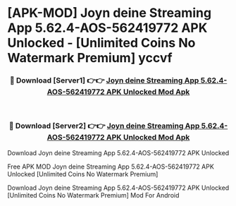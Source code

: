 # [APK-MOD] Joyn deine Streaming App 5.62.4-AOS-562419772 APK Unlocked - [Unlimited Coins No Watermark Premium] yccvf



<div align="center">
<h3>🔴 Download [Server1] 👉👉 <a href="https://momento.my/?title=Joyn_deine_Streaming_App_5.62.4-AOS-562419772_APK_Unlocked">Joyn deine Streaming App 5.62.4-AOS-562419772 APK Unlocked Mod Apk</a></h3><br>

<h3>🔴 Download [Server2] 👉👉 <a href="https://momento.my/?title=Joyn_deine_Streaming_App_5.62.4-AOS-562419772_APK_Unlocked">Joyn deine Streaming App 5.62.4-AOS-562419772 APK Unlocked Mod Apk</a></h3>
</div>



Download Joyn deine Streaming App 5.62.4-AOS-562419772 APK Unlocked 

Free APK MOD Joyn deine Streaming App 5.62.4-AOS-562419772 APK Unlocked [Unlimited Coins No Watermark Premium]

Download Joyn deine Streaming App 5.62.4-AOS-562419772 APK Unlocked [Unlimited Coins No Watermark Premium] Mod For Android
